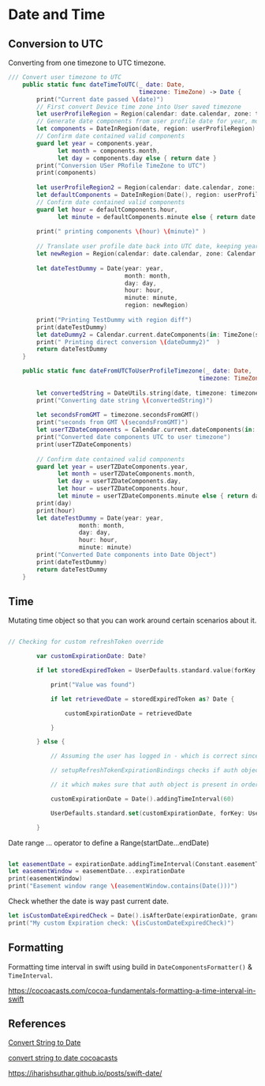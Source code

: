 # Date and Time



## Conversion to UTC
Converting from one timezone to UTC timezone.

```swift
/// Convert user timezone to UTC
    public static func dateTimeToUTC(_ date: Date,
                                     timezone: TimeZone) -> Date {
        print("Current date passed \(date)")
        // First convert Device time zone into User saved timezone
        let userProfileRegion = Region(calendar: date.calendar, zone: timezone)
        // Generate date components from user profile date for year, month, day
        let components = DateInRegion(date, region: userProfileRegion).dateComponents
        // Confirm date contained valid components
        guard let year = components.year,
              let month = components.month,
              let day = components.day else { return date }
        print("Conversion USer PRofile TimeZone to UTC")
        print(components)
        
        let userProfileRegion2 = Region(calendar: date.calendar, zone: Calendar.current.timeZone)
        let defaultComponents = DateInRegion(Date(), region: userProfileRegion2).dateComponents
        // Confirm date contained valid components
        guard let hour = defaultComponents.hour,
              let minute = defaultComponents.minute else { return date }
        
        print(" printing components \(hour) \(minute)" )
        
        // Translate user profile date back into UTC date, keeping year, month, day
        let newRegion = Region(calendar: date.calendar, zone: Calendar.current.timeZone)
        
        let dateTestDummy = Date(year: year,
                                 month: month,
                                 day: day,
                                 hour: hour,
                                 minute: minute,
                                 region: newRegion)
        
        print("Printing TestDummy with region diff")
        print(dateTestDummy)
        let dateDummy2 = Calendar.current.dateComponents(in: TimeZone(secondsFromGMT: 0)!, from: dateTestDummy)
        print(" Printing direct conversion \(dateDummy2)"  )
        return dateTestDummy
    }
```


    
```swift
    public static func dateFromUTCToUserProfileTimezone(_ date: Date,
                                                      timezone: TimeZone) -> Date {
        
        let convertedString = DateUtils.string(date, timezone: timezone)
        print("Converting date string \(convertedString)")
        
        let secondsFromGMT = timezone.secondsFromGMT()
        print("seconds from GMT \(secondsFromGMT)")
        let userTZDateComponents = Calendar.current.dateComponents(in: TimeZone(secondsFromGMT: secondsFromGMT)!, from: date)
        print("Converted date components UTC to user timezone")
        print(userTZDateComponents)
        
        // Confirm date contained valid components
        guard let year = userTZDateComponents.year,
              let month = userTZDateComponents.month,
              let day = userTZDateComponents.day,
              let hour = userTZDateComponents.hour,
              let minute = userTZDateComponents.minute else { return date }
        print(day)
        print(hour)
        let dateTestDummy = Date(year: year,
                    month: month,
                    day: day,
                    hour: hour,
                    minute: minute)
        print("Converted Date components into Date Object")
        print(dateTestDummy)
        return dateTestDummy
    }
```


## Time

Mutating time object so that you can work around certain scenarios about it.


```swift

// Checking for custom refreshToken override

        var customExpirationDate: Date?

        if let storedExpiredToken = UserDefaults.standard.value(forKey: UserDefaults.Keys.customRefreshTokenValue) {

            print("Value was found")

            if let retrievedDate = storedExpiredToken as? Date {

                customExpirationDate = retrievedDate

            }

        } else {

            // Assuming the user has logged in - which is correct since `Mission Control`

            // setupRefreshTokenExpirationBindings checks if auth object is present and then .unwraps()

            // it which makes sure that auth object is present in order to override the expirationDate() in User Defaults.

            customExpirationDate = Date().addingTimeInterval(60)

            UserDefaults.standard.set(customExpirationDate, forKey: UserDefaults.Keys.customRefreshTokenValue)

        }
```

Date range ... operator to define a Range(startDate...endDate)
```swift

let easementDate = expirationDate.addingTimeInterval(Constant.easementTimeInternal)
let easementWindow = easementDate...expirationDate
print(easementWindow)
print("Easement window range \(easementWindow.contains(Date()))")
```

Check whether the date is way past current date.
```swift
let isCustomDateExpiredCheck = Date().isAfterDate(expirationDate, granularity: .minute)
print("My custom Expiration check: \(isCustomDateExpiredCheck)")
```


## Formatting 

Formatting time interval in swift using build in `DateComponentsFormatter()`
& `TimeInterval`.


https://cocoacasts.com/cocoa-fundamentals-formatting-a-time-interval-in-swift

## References


[Convert String to Date](https://izziswift.com/convert-string-to-date-in-swift/)

[convert string to date cocoacasts](https://cocoacasts.com/swift-fundamentals-how-to-convert-a-string-to-a-date-in-swift)


https://iharishsuthar.github.io/posts/swift-date/